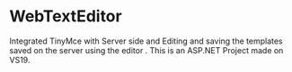 # WebTextEditor
Integrated TinyMce with Server side and Editing and saving the templates saved on the server using the editor .
This is an ASP.NET Project made on VS19.

